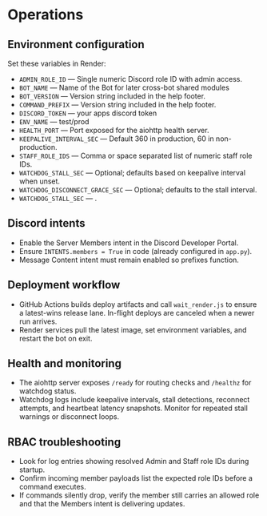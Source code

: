 # Operations

## Environment configuration
Set these variables in Render:

- `ADMIN_ROLE_ID` — Single numeric Discord role ID with admin access.
- `BOT_NAME` — Name of the Bot for later cross-bot shared modules
- `BOT_VERSION` — Version string included in the help footer.
- `COMMAND_PREFIX` — Version string included in the help footer.
- `DISCORD_TOKEN` — your apps discord token
- `ENV_NAME` — test/prod
- `HEALTH_PORT` — Port exposed for the aiohttp health server.
- `KEEPALIVE_INTERVAL_SEC` — Default 360 in production, 60 in non-production.
- `STAFF_ROLE_IDS` — Comma or space separated list of numeric staff role IDs.
- `WATCHDOG_STALL_SEC` — Optional; defaults based on keepalive interval when unset.
- `WATCHDOG_DISCONNECT_GRACE_SEC` — Optional; defaults to the stall interval.
- `WATCHDOG_STALL_SEC` — .


## Discord intents
- Enable the Server Members intent in the Discord Developer Portal.
- Ensure `INTENTS.members = True` in code (already configured in `app.py`).
- Message Content intent must remain enabled so prefixes function.

## Deployment workflow
- GitHub Actions builds deploy artifacts and call `wait_render.js` to ensure
  a latest-wins release lane. In-flight deploys are canceled when a newer run arrives.
- Render services pull the latest image, set environment variables, and restart the bot
  on exit.

## Health and monitoring
- The aiohttp server exposes `/ready` for routing checks and `/healthz` for watchdog
  status.
- Watchdog logs include keepalive intervals, stall detections, reconnect attempts, and
  heartbeat latency snapshots. Monitor for repeated stall warnings or disconnect loops.

## RBAC troubleshooting
- Look for log entries showing resolved Admin and Staff role IDs during startup.
- Confirm incoming member payloads list the expected role IDs before a command executes.
- If commands silently drop, verify the member still carries an allowed role and that the
  Members intent is delivering updates.
